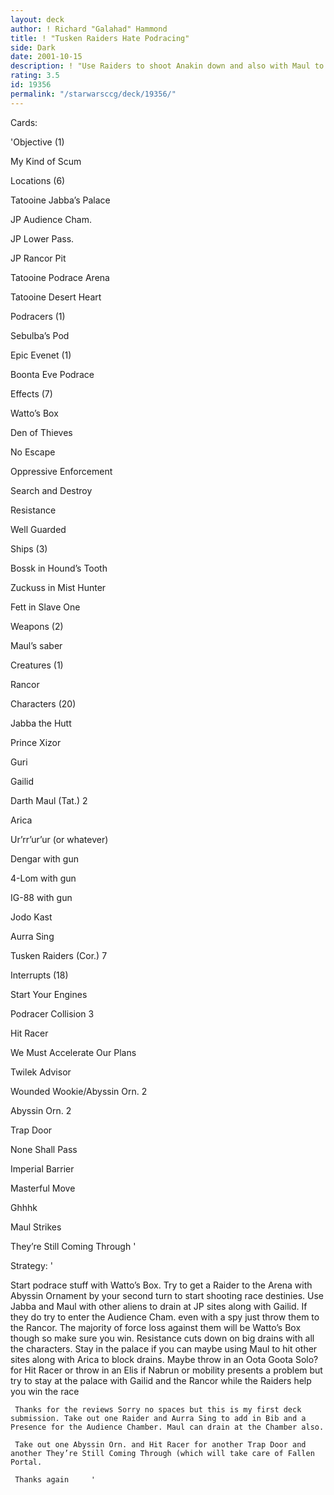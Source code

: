 ```yaml
---
layout: deck
author: ! Richard "Galahad" Hammond
title: ! "Tusken Raiders Hate Podracing"
side: Dark
date: 2001-10-15
description: ! "Use Raiders to shoot Anakin down and also with Maul to drain."
rating: 3.5
id: 19356
permalink: "/starwarsccg/deck/19356/"
---
```

Cards: 

'Objective (1)

My Kind of Scum

Locations (6)

Tatooine Jabba’s Palace

JP Audience Cham.

JP Lower Pass.

JP Rancor Pit

Tatooine Podrace Arena

Tatooine Desert Heart

Podracers (1)

Sebulba’s Pod

Epic Evenet (1)

Boonta Eve Podrace

Effects (7)

Watto’s Box

Den of Thieves 

No Escape

Oppressive Enforcement

Search and Destroy

Resistance

Well Guarded

Ships (3)

Bossk in Hound’s Tooth

Zuckuss in Mist Hunter

Fett in Slave One

Weapons (2)

Maul’s saber

Creatures (1)

Rancor

Characters (20)

Jabba the Hutt

Prince Xizor

Guri

Gailid

Darth Maul (Tat.) 2

Arica

Ur’rr’ur’ur (or whatever)

Dengar with gun

4-Lom with gun

IG-88 with gun

Jodo Kast

Aurra Sing

Tusken Raiders (Cor.) 7

Interrupts (18)

Start Your Engines

Podracer Collision 3

Hit Racer

We Must Accelerate Our Plans

Twilek Advisor

Wounded Wookie/Abyssin Orn. 2

Abyssin Orn. 2

Trap Door

None Shall Pass

Imperial Barrier

Masterful Move

Ghhhk

Maul Strikes

They’re Still Coming Through '

Strategy: '

Start podrace stuff with Watto’s Box. Try to get a Raider to the Arena with Abyssin Ornament by your second turn to start shooting race destinies. Use Jabba and Maul with other aliens to drain at JP sites along with Gailid. If they do try to enter the Audience Cham. even with a spy just throw them to the Rancor. The majority of force loss against them will be Watto’s Box though so make sure you win. Resistance cuts down on big drains with all the characters. Stay in the palace if you can maybe using Maul to hit other sites along with Arica to block drains. Maybe throw in an Oota Goota Solo? for Hit Racer or throw in an Elis if Nabrun or mobility presents a problem but try to stay at the palace with Gailid and the Rancor while the Raiders help you win the race 

     Thanks for the reviews Sorry no spaces but this is my first deck submission. Take out one Raider and Aurra Sing to add in Bib and a Presence for the Audience Chamber. Maul can drain at the Chamber also.

     Take out one Abyssin Orn. and Hit Racer for another Trap Door and another They’re Still Coming Through (which will take care of Fallen Portal.

     Thanks again     '
